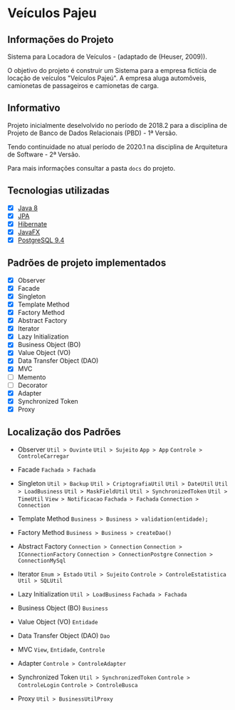 # Veículos Pajeu

## Informações do Projeto
Sistema para Locadora de Veículos - (adaptado de (Heuser, 2009)).

O objetivo do projeto é construir um Sistema para a empresa fictícia de locação de veículos "Veículos Pajeú". A empresa aluga automôveis, camionetas de passageiros e camionetas de carga.

## Informativo
Projeto inicialmente deselvolvido no período de 2018.2 para a disciplina de Projeto de Banco de Dados Relacionais (PBD) - 1ª Versão.

Tendo continuidade no atual período de 2020.1 na disciplina de Arquitetura de Software - 2ª Versão.

Para mais informações consultar a pasta `docs` do projeto.

## Tecnologias utilizadas
- [x] [Java 8](https://www.java.com/)
- [x] [JPA](https://www.oracle.com/java/technologies/persistence-jsp.html)
- [x] [Hibernate](https://hibernate.org/)
- [x] [JavaFX](https://openjfx.io/)
- [x] [PostgreSQL 9.4](https://www.postgresql.org/)

## Padrões de projeto implementados
- [x] Observer
- [x] Facade
- [x] Singleton
- [x] Template Method
- [x] Factory Method
- [x] Abstract Factory
- [x] Iterator
- [x] Lazy Initialization
- [x] Business Object (BO)
- [x] Value Object (VO)
- [x] Data Transfer Object (DAO)
- [x] MVC
- [ ] Memento
- [ ] Decorator
- [x] Adapter
- [x] Synchronized Token
- [x] Proxy

## Localização dos Padrões
- Observer
	`Util > Ouvinte`
	`Util > Sujeito`
	`App > App`
	`Controle > ControleCarregar`
	
- Facade
	`Fachada > Fachada`
	
- Singleton
	`Util > Backup`
	`Util > CriptografiaUtil`
	`Util > DateUtil`
	`Util > LoadBusiness`
	`Util > MaskFieldUtil`
	`Util > SynchronizedToken`
	`Util > TimeUtil`
	`View > Notificacao`
	`Fachada > Fachada`
	`Connection > Connection`
 
- Template Method
	`Business > Business > validation(entidade);`
 
- Factory Method
	`Business > Business > createDao()`
 
- Abstract Factory
	`Connection > Connection`
	`Connection > IConnectionFactory`
	`Connection > ConnectionPostgre`
	`Connection > ConnectionMySql`
 
- Iterator
	`Enum > Estado`
	`Util > Sujeito`
	`Controle > ControleEstatistica`
	`Util > SQLUtil`
 
- Lazy Initialization
	`Util > LoadBusiness`
	`Fachada > Fachada`
 
- Business Object (BO)
	`Business`
- Value Object (VO)
	`Entidade`
- Data Transfer Object (DAO)
	`Dao`
- MVC
	`View`, `Entidade`, `Controle`
	
- Adapter
	`Controle > ControleAdapter`
	
- Synchronized Token
	`Util > SynchronizedToken`
	`Controle > ControleLogin`
	`Controle > ControleBusca`
 
- Proxy
	`Util > BusinessUtilProxy`